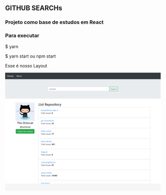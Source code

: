 ## GITHUB SEARCHs

### Projeto como base de estudos em React

### Para executar

\$ yarn

\$ yarn start ou npm start

Esse é nosso Layout

![img](https://github.com/bragadaniel/Projeto-Beca-React/blob/master/app/src/assets/img/github-app.png)
